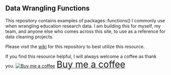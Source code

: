 ## Data Wrangling Functions

This repository contains examples of packages::functions() I commonly use when wrangling education research data. I am building this for myself, my team, and anyone else who comes across this site, to use as a reference for data cleaning projects.

Please visit the [wiki](https://github.com/Cghlewis/data-wrangling-functions/wiki) for this repository to best utilize this resource. 

If you find this resource helpful, I will always welcome a coffee as thank you. <link href="https://fonts.googleapis.com/css?family=Cookie" rel="stylesheet"><a class="bmc-button" target="_blank" href="https://www.buymeacoffee.com/cghlewis"><img src="https://cdn.buymeacoffee.com/buttons/bmc-new-btn-logo.svg" alt="Buy me a coffee"><span style="margin-left:5px;font-size:28px !important;">Buy me a coffee</span></a>
